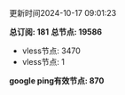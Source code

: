 更新时间2024-10-17 09:01:23

**总订阅: 181**
**总节点: 19586**
- vless节点: 3470
- vless节点: 1

**google ping有效节点: 870**
